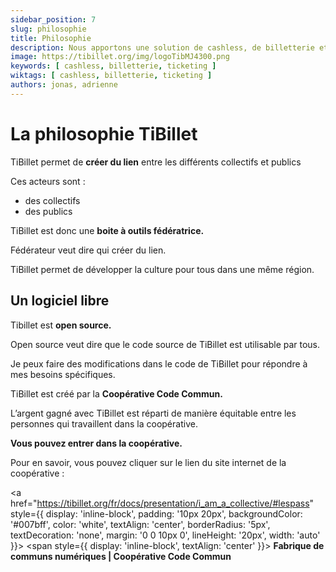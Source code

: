 ```yaml
---
sidebar_position: 7
slug: philosophie
title: Philosophie
description: Nous apportons une solution de cashless, de billetterie et de gestion de salle de restaurant pour les petites structures oubliées des grandes entreprises
image: https://tibillet.org/img/logoTibMJ4300.png
keywords: [ cashless, billetterie, ticketing ]
wiktags: [ cashless, billetterie, ticketing ]
authors: jonas, adrienne
---
```


# La philosophie TiBillet

TiBillet permet de **créer du lien** entre les différents collectifs et publics

Ces acteurs sont :

- des collectifs
- des publics


TiBillet est donc une **boite à outils fédératrice.**

Fédérateur veut dire qui créer du lien. 

TiBillet permet de développer la culture pour tous dans une même région. 

<div style={{ marginBottom: 40}}></div>

## Un logiciel libre

Tibillet est **open source.**

Open source veut dire que le code source de TiBillet est utilisable par tous. 

Je peux faire des modifications dans le code de TiBillet pour répondre à mes besoins spécifiques.

<div style={{ marginBottom: 40}}></div>


TiBillet est créé par la **Coopérative Code Commun.**

L’argent gagné avec TiBillet est réparti de manière équitable entre les personnes qui travaillent dans la coopérative. 

**Vous pouvez entrer dans la coopérative.**

Pour en savoir, vous pouvez cliquer sur le lien du site internet de la coopérative :

<a href="https://tibillet.org/fr/docs/presentation/i_am_a_collective/#lespass" 
   style={{ display: 'inline-block', padding: '10px 20px', backgroundColor: '#007bff', color: 'white', textAlign: 'center', borderRadius: '5px', textDecoration: 'none', margin: '0 0 10px 0', lineHeight: '20px', width: 'auto' }}>
  <span style={{ display: 'inline-block', textAlign: 'center' }}>
    <strong>Fabrique de communs numériques | Coopérative Code Commun</strong>
  </span>
</a>
